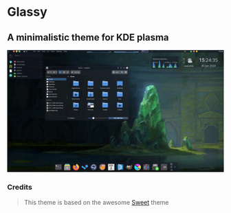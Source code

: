 # Glassy
## A minimalistic theme for KDE plasma 

![Glassy preview](preview/preview.png)

### Credits
> This theme is based on the awesome [Sweet](https://store.kde.org/p/1294174) theme


